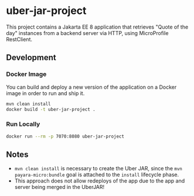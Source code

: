 # uber-jar-project

This project contains a Jakarta EE 8 application that retrieves "Quote of the day" instances from a backend server via HTTP, using MicroProfile RestClient.

## Development

### Docker Image
You can build and deploy a new version of the application on a Docker image in order to run and ship it.

```bash
mvn clean install
docker build -t uber-jar-project .
``` 

### Run Locally
```bash
docker run --rm -p 7070:8080 uber-jar-project
``` 

## Notes
- `mvn clean install` is necessary to create the Uber JAR, since the `mvn payara-micro:bundle` goal is attached to the `install` lifecycle phase.
- This approach does not allow redeploys of the app due to the app and server being merged in the UberJAR!
